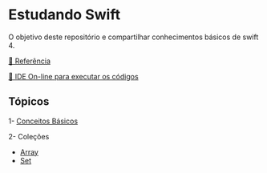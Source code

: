 # Estudando Swift 
O objetivo deste repositório e compartilhar conhecimentos básicos de swift 4.

[📜 Referência](https://docs.swift.org/swift-book/LanguageGuide/TheBasics.html)

[📲 IDE On-line para executar os códigos ](http://online.swiftplayground.run/)

## Tópicos
1- [Conceitos Básicos](https://github.com/RobertosMartins/estudandoSwift/blob/master/basico.md)

2- Coleções
  * [Array](https://github.com/RobertosMartins/estudandoSwift/blob/master/array.md)
  * [Set](https://github.com/RobertosMartins/estudandoSwift/blob/master/set.md)

